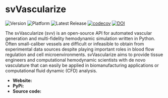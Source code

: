 # svVascularize


![Version](https://img.shields.io/badge/version-0.0.31-blue)
![Platform](https://img.shields.io/badge/platform-macOS%20|%20linux%20|%20windows-blue)
![Latest Release](https://img.shields.io/github/v/release/SimVascular/svVascularize?label=latest)
[![codecov](https://codecov.io/github/SimVascular/svVascularize/graph/badge.svg)](https://codecov.io/github/SimVascular/svVascularize)
[![DOI](https://img.shields.io/badge/DOI-green)]()

<p align="left">
The svVascularize (svv) is an open-source API for automated vascular generation and multi-fidelity hemodynamic simulation
written in Python. Often small-caliber vessels are difficult or infeasible to obtain from experimental data sources 
despite playing important roles in blood flow regulation and cell microenvironments. svVascularize aims to provide tissue 
engineers and computational hemodynamic scientists with de novo vasculature that can easily be applied in 
biomanufacturing applications or computational fluid dynamic (CFD) analysis.
</p>

* **Website:** 
* **PyPi:** 
* **Source code:**
